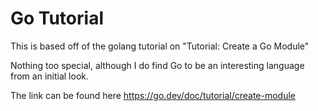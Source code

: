 # Go Tutorial

This is based off of the golang tutorial on "Tutorial: Create a Go Module"

Nothing too special, although I do find Go to be an interesting language from an initial look.

The link can be found here https://go.dev/doc/tutorial/create-module
